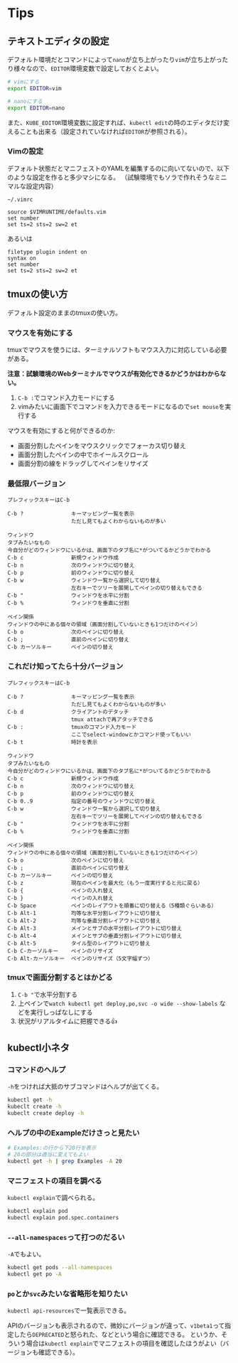 # Tips

## テキストエディタの設定

デフォルト環境だとコマンドによって`nano`が立ち上がったり`vim`が立ち上がったり様々なので、`EDITOR`環境変数で設定しておくとよい。

```bash
# vimにする
export EDITOR=vim

# nanoにする
export EDITOR=nano
```

また、`KUBE_EDITOR`環境変数に設定すれば、`kubectl edit`の時のエディタだけ変えることも出来る（設定されていなければ`EDITOR`が参照される）。

### Vimの設定

デフォルト状態だとマニフェストのYAMLを編集するのに向いてないので、以下のような設定を作ると多少マシになる。
（試験環境でもソラで作れそうなミニマルな設定内容）

`~/.vimrc`

```vim
source $VIMRUNTIME/defaults.vim
set number
set ts=2 sts=2 sw=2 et
```

あるいは

```vim
filetype plugin indent on
syntax on
set number
set ts=2 sts=2 sw=2 et
```

## tmuxの使い方

デフォルト設定のままのtmuxの使い方。

### マウスを有効にする

tmuxでマウスを使うには、ターミナルソフトもマウス入力に対応している必要がある。

**注意：試験環境のWebターミナルでマウスが有効化できるかどうかはわからない。**

1. `C-b :`でコマンド入力モードにする
2. vimみたいに画面下でコマンドを入力できるモードになるので`set mouse`を実行する

マウスを有効にすると何ができるのか:

- 画面分割したペインをマウスクリックでフォーカス切り替え
- 画面分割したペインの中でホイールスクロール
- 画面分割の線をドラッグしてペインをリサイズ

### 最低限バージョン

```
プレフィックスキーはC-b

C-b ?               キーマッピング一覧を表示
                    ただし見てもよくわからないものが多い

ウィンドウ
タブみたいなもの
今自分がどのウィンドウにいるかは、画面下のタブ名に*がついてるかどうかでわかる
C-b c               新規ウィンドウ作成
C-b n               次のウィンドウに切り替え
C-b p               前のウィンドウに切り替え
C-b w               ウィンドウ一覧から選択して切り替え
                    左右キーでツリーを展開してペインの切り替えもできる
C-b "               ウィンドウを水平に分割
C-b %               ウィンドウを垂直に分割

ペイン関係
ウィンドウの中にある個々の領域（画面分割していないときも1つだけのペイン）
C-b o               次のペインに切り替え
C-b ;               直前のペインに切り替え
C-b カーソルキー      ペインの切り替え
```

### これだけ知ってたら十分バージョン

```
プレフィックスキーはC-b

C-b ?               キーマッピング一覧を表示
                    ただし見てもよくわからないものが多い
C-b d               クライアントのデタッチ
                    tmux attachで再アタッチできる
C-b :               tmuxのコマンド入力モード
                    ここでselect-windowとかコマンド使ってもいい
C-b t               時計を表示

ウィンドウ
タブみたいなもの
今自分がどのウィンドウにいるかは、画面下のタブ名に*がついてるかどうかでわかる
C-b c               新規ウィンドウ作成
C-b n               次のウィンドウに切り替え
C-b p               前のウィンドウに切り替え
C-b 0..9            指定の番号のウィンドウに切り替え
C-b w               ウィンドウ一覧から選択して切り替え
                    左右キーでツリーを展開してペインの切り替えもできる
C-b "               ウィンドウを水平に分割
C-b %               ウィンドウを垂直に分割

ペイン関係
ウィンドウの中にある個々の領域（画面分割していないときも1つだけのペイン）
C-b o               次のペインに切り替え
C-b ;               直前のペインに切り替え
C-b カーソルキー      ペインの切り替え
C-b z               現在のペインを最大化（もう一度実行すると元に戻る）
C-b {               ペインの入れ替え
C-b }               ペインの入れ替え
C-b Space           ペインのレイアウトを順番に切り替える（5種類ぐらいある）
C-b Alt-1           均等な水平分割レイアウトに切り替え
C-b Alt-2           均等な垂直分割レイアウトに切り替え
C-b Alt-3           メインとサブの水平分割レイアウトに切り替え
C-b Alt-4           メインとサブの垂直分割レイアウトに切り替え
C-b Alt-5           タイル型のレイアウトに切り替え
C-b C-カーソルキー    ペインのリサイズ
C-b Alt-カーソルキー  ペインのリサイズ（5文字幅ずつ）
```

### tmuxで画面分割するとはかどる

1. `C-b "`で水平分割する
2. 上ペインで`watch kubectl get deploy,po,svc -o wide --show-labels` などを実行しっぱなしにする
3. 状況がリアルタイムに把握できる👍

## kubectl小ネタ

### コマンドのヘルプ

`-h`をつければ大抵のサブコマンドはヘルプが出てくる。

```bash
kubectl get -h
kubeclt create -h
kubeclt create deploy -h
```

### ヘルプの中のExampleだけさっと見たい

```bash
# Examples:の行から下20行を表示
# 20の部分は適当に変えてもよい
kubectl get -h | grep Examples -A 20
```

### マニフェストの項目を調べる

`kubectl explain`で調べられる。

```bash
kubectl explain pod
kubectl explain pod.spec.containers
```

### `--all-namespaces`って打つのだるい

`-A`でもよい。

```bash
kubectl get pods --all-namespaces
kubectl get po -A
```

### `po`とか`svc`みたいな省略形を知りたい

`kubectl api-resources`で一覧表示できる。

APIのバージョンも表示されるので、微妙にバージョンが違って、`v1beta1`って指定したら`DEPRECATED`と怒られた、などという場合に確認できる。
というか、そういう場合は`kubectl explain`でマニフェストの項目を確認したほうがよい（バージョンも確認できる）。
